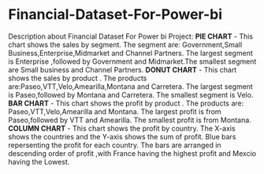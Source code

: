 # Financial-Dataset-For-Power-bi
Description about Financial Dataset For Power bi Project:
**PIE CHART** - This chart shows the sales by segment. The segment are: Government,Small Business,Enterprise,Midmarket and Channel Partners. The largest segment is Enterprise ,followed by Government and Midmarket.The smallest segment are Small business and Channel Partners.
**DONUT CHART** - This chart shows the sales by product . The products are:Paseo,VTT,Velo,Amearilla,Montana and Carretera. The largest segment is Paseo,followed by Montana and Carretera. The smallest segment is Velo.
**BAR CHART** -   This chart shows the profit by product . The products are: Paseo,VTT,Velo,Amearilla and Montana. The largest profit is from Paseo,followed by VTT and Amearilla. The smallest profit is from Montana.
**COLUMN CHART** - This chart shows the profit by country. The X-axis shows the countries and the Y-axis shows the sum of profit. Blue bars repersenting the profit for each country. The bars are arranged in descending order of profit ,with France having the highest profit and Mexcio having the Lowest.
